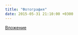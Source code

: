 ```yaml
---
title: "Фотография"
date: 2015-05-31 21:10:00 +0300
---
```



[Вложение](https://vk.com/photo41076938_364702492)
